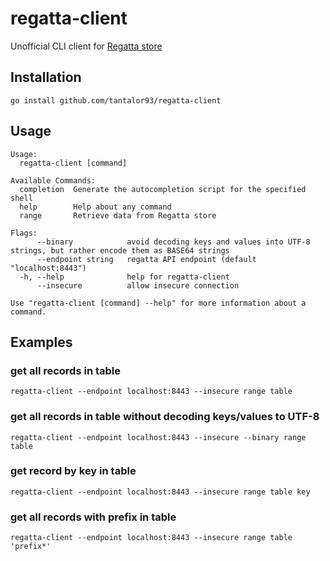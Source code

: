 # regatta-client
Unofficial CLI client for [Regatta store](https://github.com/jamf/regatta) 

## Installation
```
go install github.com/tantalor93/regatta-client
```

## Usage
```
Usage:
  regatta-client [command]

Available Commands:
  completion  Generate the autocompletion script for the specified shell
  help        Help about any command
  range       Retrieve data from Regatta store

Flags:
      --binary            avoid decoding keys and values into UTF-8 strings, but rather encode them as BASE64 strings
      --endpoint string   regatta API endpoint (default "localhost:8443")
  -h, --help              help for regatta-client
      --insecure          allow insecure connection

Use "regatta-client [command] --help" for more information about a command.
```


## Examples
### get all records in table
```
regatta-client --endpoint localhost:8443 --insecure range table
```

### get all records in table without decoding keys/values to UTF-8
```
regatta-client --endpoint localhost:8443 --insecure --binary range table
```

### get record by key in table
```
regatta-client --endpoint localhost:8443 --insecure range table key
```

### get all records with prefix in table
```
regatta-client --endpoint localhost:8443 --insecure range table 'prefix*'
```
